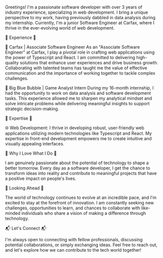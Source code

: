 Greetings! I'm a passionate software developer with over 3 years of industry experience, specializing in web development. I bring a unique perspective to my work, having previously dabbled in data analysis during my internship. Currently, I'm a junior Software Engineer at Carfax, where I thrive in the ever-evolving world of web development.

🔹 Experience 🔹

🚀 Carfax | Associate Software Engineer
As an "Associate Software Engineer" at Carfax, I play a pivotal role in crafting web applications using the power of Typescript and React. I am committed to delivering high-quality solutions that enhance user experiences and drive business growth. Collaborating with talented teams has taught me the value of effective communication and the importance of working together to tackle complex challenges.

💼 Big Blue Bubble | Game Analyst Intern
During my 16-month internship, I had the opportunity to work on data analysis and software development tasks. This experience allowed me to sharpen my analytical mindset and solve intricate problems while delivering meaningful insights to support strategic decision-making.

🔹 Expertise 🔹

🌐 Web Development: I thrive in developing robust, user-friendly web applications utilizing modern technologies like Typescript and React. My expertise in front-end development empowers me to create intuitive and visually appealing interfaces.

🔹 Why I Love What I Do 🔹

I am genuinely passionate about the potential of technology to shape a better tomorrow. Every day as a software developer, I get the chance to transform ideas into reality and contribute to meaningful projects that have a positive impact on people's lives.

🔹 Looking Ahead 🔹

The world of technology continues to evolve at an incredible pace, and I'm excited to stay at the forefront of innovation. I am constantly seeking new challenges, opportunities to learn, and chances to collaborate with like-minded individuals who share a vision of making a difference through technology.

📬 Let's Connect 📬

I'm always open to connecting with fellow professionals, discussing potential collaborations, or simply exchanging ideas. Feel free to reach out, and let's explore how we can contribute to the tech world together!

